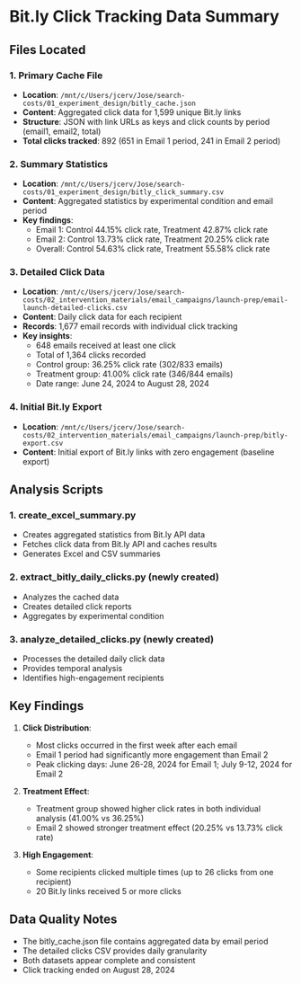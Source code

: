 # Bit.ly Click Tracking Data Summary

## Files Located

### 1. Primary Cache File
- **Location**: `/mnt/c/Users/jcerv/Jose/search-costs/01_experiment_design/bitly_cache.json`
- **Content**: Aggregated click data for 1,599 unique Bit.ly links
- **Structure**: JSON with link URLs as keys and click counts by period (email1, email2, total)
- **Total clicks tracked**: 892 (651 in Email 1 period, 241 in Email 2 period)

### 2. Summary Statistics
- **Location**: `/mnt/c/Users/jcerv/Jose/search-costs/01_experiment_design/bitly_click_summary.csv`
- **Content**: Aggregated statistics by experimental condition and email period
- **Key findings**:
  - Email 1: Control 44.15% click rate, Treatment 42.87% click rate
  - Email 2: Control 13.73% click rate, Treatment 20.25% click rate
  - Overall: Control 54.63% click rate, Treatment 55.58% click rate

### 3. Detailed Click Data
- **Location**: `/mnt/c/Users/jcerv/Jose/search-costs/02_intervention_materials/email_campaigns/launch-prep/email-launch-detailed-clicks.csv`
- **Content**: Daily click data for each recipient
- **Records**: 1,677 email records with individual click tracking
- **Key insights**:
  - 648 emails received at least one click
  - Total of 1,364 clicks recorded
  - Control group: 36.25% click rate (302/833 emails)
  - Treatment group: 41.00% click rate (346/844 emails)
  - Date range: June 24, 2024 to August 28, 2024

### 4. Initial Bit.ly Export
- **Location**: `/mnt/c/Users/jcerv/Jose/search-costs/02_intervention_materials/email_campaigns/launch-prep/bitly-export.csv`
- **Content**: Initial export of Bit.ly links with zero engagement (baseline export)

## Analysis Scripts

### 1. create_excel_summary.py
- Creates aggregated statistics from Bit.ly API data
- Fetches click data from Bit.ly API and caches results
- Generates Excel and CSV summaries

### 2. extract_bitly_daily_clicks.py (newly created)
- Analyzes the cached data
- Creates detailed click reports
- Aggregates by experimental condition

### 3. analyze_detailed_clicks.py (newly created)
- Processes the detailed daily click data
- Provides temporal analysis
- Identifies high-engagement recipients

## Key Findings

1. **Click Distribution**:
   - Most clicks occurred in the first week after each email
   - Email 1 period had significantly more engagement than Email 2
   - Peak clicking days: June 26-28, 2024 for Email 1; July 9-12, 2024 for Email 2

2. **Treatment Effect**:
   - Treatment group showed higher click rates in both individual analysis (41.00% vs 36.25%)
   - Email 2 showed stronger treatment effect (20.25% vs 13.73% click rate)

3. **High Engagement**:
   - Some recipients clicked multiple times (up to 26 clicks from one recipient)
   - 20 Bit.ly links received 5 or more clicks

## Data Quality Notes

- The bitly_cache.json file contains aggregated data by email period
- The detailed clicks CSV provides daily granularity
- Both datasets appear complete and consistent
- Click tracking ended on August 28, 2024